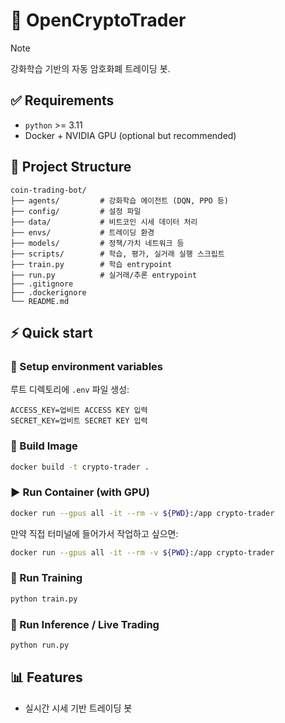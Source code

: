 # 🤖 OpenCryptoTrader

> [!NOTE]
> 강화학습 기반의 자동 암호화폐 트레이딩 봇.


## ✅ Requirements

- `python` >= 3.11
- Docker + NVIDIA GPU (optional but recommended)

## 📁 Project Structure

```
coin-trading-bot/
├── agents/         # 강화학습 에이전트 (DQN, PPO 등)
├── config/         # 설정 파일
├── data/           # 비트코인 시세 데이터 처리
├── envs/           # 트레이딩 환경
├── models/         # 정책/가치 네트워크 등
├── scripts/        # 학습, 평가, 실거래 실행 스크립트
├── train.py        # 학습 entrypoint
├── run.py          # 실거래/추론 entrypoint
├── .gitignore
├── .dockerignore
└── README.md
```

## ⚡️ Quick start

### 🌱 Setup environment variables

루트 디렉토리에 `.env` 파일 생성:
```
ACCESS_KEY=업비트 ACCESS KEY 입력
SECRET_KEY=업비트 SECRET KEY 입력
```

### 🐳 Build Image

```bash
docker build -t crypto-trader .
```

### ▶️ Run Container (with GPU)

```bash
docker run --gpus all -it --rm -v ${PWD}:/app crypto-trader
```

만약 직접 터미널에 들어가서 작업하고 싶으면:

```bash
docker run --gpus all -it --rm -v ${PWD}:/app crypto-trader
```

### 🏃 Run Training

```bash
python train.py
```

### 🤖 Run Inference / Live Trading
```bash
python run.py
```

## 📊 Features

- 실시간 시세 기반 트레이딩 봇
